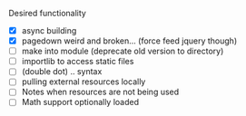 Desired functionality

+ [x] async building
+ [x] pagedown weird and broken... (force feed jquery though)
+ [ ] make into module (deprecate old version to directory)
+ [ ] importlib to access static files
+ [ ] (double dot) .. syntax
+ [ ] pulling external resources locally
+ [ ] Notes when resources are not being used
+ [ ] Math support optionally loaded